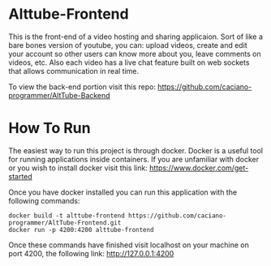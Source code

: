 # Alttube-Frontend
 This is the front-end of a video hosting and sharing applicaion. Sort of like a bare bones version of youtube, you can: upload videos, create and edit your account so other users can know more about you, leave comments on videos, etc. Also each video has a live chat feature built on web sockets that allows communication in real time.
 
 To view the back-end portion visit this repo:
  https://github.com/caciano-programmer/AltTube-Backend
 
 # How To Run
  The easiest way to run this project is through docker. Docker is a useful tool for running applications inside containers.
  If you are unfamiliar with docker or you wish to install docker visit this link: https://www.docker.com/get-started
  
  Once you have docker installed you can run this application with the following commands:  
  
    docker build -t alttube-frontend https://github.com/caciano-programmer/AltTube-Frontend.git  
    docker run -p 4200:4200 alttube-frontend  
    
  Once these commands have finished visit localhost on your machine on port 4200, the following link: http://127.0.0.1:4200
